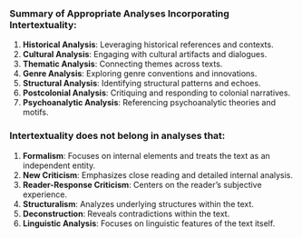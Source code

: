 ### Summary of Appropriate Analyses Incorporating Intertextuality:

1. **Historical Analysis**: Leveraging historical references and contexts.
2. **Cultural Analysis**: Engaging with cultural artifacts and dialogues.
3. **Thematic Analysis**: Connecting themes across texts.
4. **Genre Analysis**: Exploring genre conventions and innovations.
5. **Structural Analysis**: Identifying structural patterns and echoes.
6. **Postcolonial Analysis**: Critiquing and responding to colonial narratives.
7. **Psychoanalytic Analysis**: Referencing psychoanalytic theories and motifs.
### Intertextuality does not belong in analyses that:

1. **Formalism**: Focuses on internal elements and treats the text as an independent entity.
2. **New Criticism**: Emphasizes close reading and detailed internal analysis.
3. **Reader-Response Criticism**: Centers on the reader’s subjective experience.
4. **Structuralism**: Analyzes underlying structures within the text.
5. **Deconstruction**: Reveals contradictions within the text.
6. **Linguistic Analysis**: Focuses on linguistic features of the text itself.